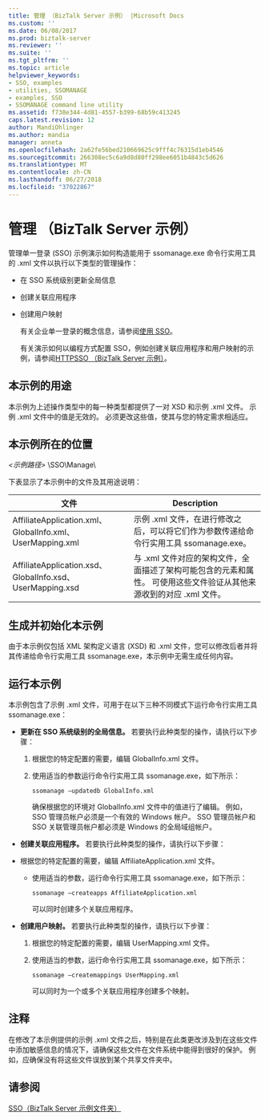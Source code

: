 ```yaml
---
title: 管理 （BizTalk Server 示例） |Microsoft Docs
ms.custom: ''
ms.date: 06/08/2017
ms.prod: biztalk-server
ms.reviewer: ''
ms.suite: ''
ms.tgt_pltfrm: ''
ms.topic: article
helpviewer_keywords:
- SSO, examples
- utilities, SSOMANAGE
- examples, SSO
- SSOMANAGE command line utility
ms.assetid: f738e344-4d81-4557-b399-68b59c413245
caps.latest.revision: 12
author: MandiOhlinger
ms.author: mandia
manager: anneta
ms.openlocfilehash: 2a62fe56bed210669625c9fff4c76315d1eb4546
ms.sourcegitcommit: 266308ec5c6a9d8d80ff298ee6051b4843c5d626
ms.translationtype: MT
ms.contentlocale: zh-CN
ms.lasthandoff: 06/27/2018
ms.locfileid: "37022867"
---
```

# <a name="manage-biztalk-server-sample"></a>管理 （BizTalk Server 示例）
管理单一登录 (SSO) 示例演示如何构造能用于 ssomanage.exe 命令行实用工具的 .xml 文件以执行以下类型的管理操作：  
  
- 在 SSO 系统级别更新全局信息  
  
- 创建关联应用程序  
  
- 创建用户映射  
  
  有关企业单一登录的概念信息，请参阅[使用 SSO](../core/using-sso.md)。  
  
  有关演示如何以编程方式配置 SSO，例如创建关联应用程序和用户映射的示例，请参阅[HTTPSSO （BizTalk Server 示例）](../core/httpsso-biztalk-server-sample.md)。  
  
## <a name="what-this-sample-does"></a>本示例的用途  
 本示例为上述操作类型中的每一种类型都提供了一对 XSD 和示例 .xml 文件。 示例 .xml 文件中的值是无效的。 必须更改这些值，使其与您的特定需求相适应。  
  
## <a name="where-to-find-this-sample"></a>本示例所在的位置  
 *\<示例路径\>* \SSO\Manage\  
  
 下表显示了本示例中的文件及其用途说明：  
  
|文件|Description|  
|---------------|-----------------|  
|AffiliateApplication.xml、GlobalInfo.xml、UserMapping.xml|示例 .xml 文件，在进行修改之后，可以将它们作为参数传递给命令行实用工具 ssomanage.exe。|  
|AffiliateApplication.xsd、GlobalInfo.xsd、UserMapping.xsd|与 .xml 文件对应的架构文件，全面描述了架构可能包含的元素和属性。 可使用这些文件验证从其他来源收到的对应 .xml 文件。|  
  
## <a name="building-and-initializing-this-sample"></a>生成并初始化本示例  
 由于本示例仅包括 XML 架构定义语言 (XSD) 和 .xml 文件，您可以修改后者并将其传递给命令行实用工具 ssomanage.exe，本示例中无需生成任何内容。  
  
## <a name="running-this-sample"></a>运行本示例  
 本示例包含了示例 .xml 文件，可用于在以下三种不同模式下运行命令行实用工具 ssomanage.exe：  
  
- **更新在 SSO 系统级别的全局信息。** 若要执行此种类型的操作，请执行以下步骤：  
  
  1. 根据您的特定配置的需要，编辑 GlobalInfo.xml 文件。  
  
  2. 使用适当的参数运行命令行实用工具 ssomanage.exe，如下所示：  
  
     ```  
     ssomanage –updatedb GlobalInfo.xml  
     ```  
  
     确保根据您的环境对 GlobalInfo.xml 文件中的值进行了编辑。 例如，SSO 管理员帐户必须是一个有效的 Windows 帐户。 SSO 管理员帐户和 SSO 关联管理员帐户都必须是 Windows 的全局域组帐户。  
  
- **创建关联应用程序。** 若要执行此种类型的操作，请执行以下步骤：  
  
- 根据您的特定配置的需要，编辑 AffiliateApplication.xml 文件。  
  
  - 使用适当的参数，运行命令行实用工具 ssomanage.exe，如下所示：  
  
    ```  
    ssomanage –createapps AffiliateApplication.xml  
    ```  
  
    可以同时创建多个关联应用程序。  
  
- **创建用户映射。** 若要执行此种类型的操作，请执行以下步骤：  
  
  1. 根据您的特定配置的需要，编辑 UserMapping.xml 文件。  
  
  2. 使用适当的参数，运行命令行实用工具 ssomanage.exe，如下所示：  
  
     ```  
     ssomanage –createmappings UserMapping.xml  
     ```  
  
     可以同时为一个或多个关联应用程序创建多个映射。  
  
## <a name="comments"></a>注释  
 在修改了本示例提供的示例 .xml 文件之后，特别是在此类更改涉及到在这些文件中添加敏感信息的情况下，请确保这些文件在文件系统中能得到很好的保护。 例如，应确保没有将这些文件误放到某个共享文件夹中。  
  
## <a name="see-also"></a>请参阅  
 [SSO（BizTalk Server 示例文件夹）](../core/sso-biztalk-server-samples-folder.md)
